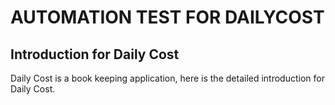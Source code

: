 # AUTOMATION TEST FOR DAILYCOST

## Introduction for Daily Cost

Daily Cost is a book keeping application, here is the detailed introduction for Daily Cost.
